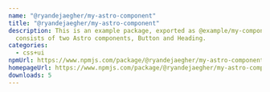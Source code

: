 ```yaml
---
name: "@ryandejaegher/my-astro-component"
title: "@ryandejaegher/my-astro-component"
description: This is an example package, exported as @example/my-component. It
  consists of two Astro components, Button and Heading.
categories:
  - css+ui
npmUrl: https://www.npmjs.com/package/@ryandejaegher/my-astro-component
homepageUrl: https://www.npmjs.com/package/@ryandejaegher/my-astro-component
downloads: 5
---
```

